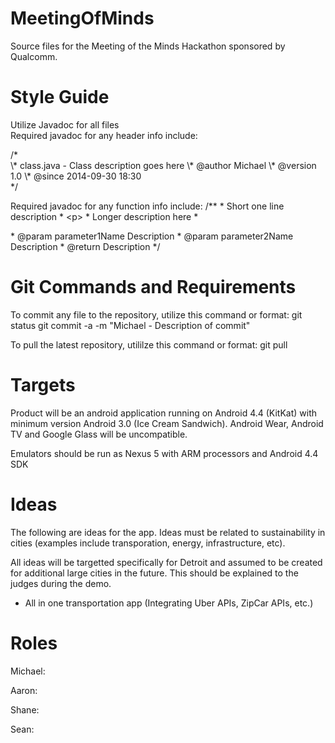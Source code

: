 MeetingOfMinds
==============

Source files for the Meeting of the Minds Hackathon sponsored by Qualcomm. 

Style Guide
===========
Utilize Javadoc for all files<br>
Required javadoc for any header info include:
<p>/*<br>
\* class.java - Class description goes here
\* @author Michael
\* @version 1.0
\* @since 2014-09-30 18:30
<br>*/

Required javadoc for any function info include:
/**
\* Short one line description
\* \<p\>
\* Longer description here
\* <p>
\* @param parameter1Name Description
\* @param parameter2Name Description
\* @return 				Description
*/

Git Commands and Requirements
=============================
To commit any file to the repository, utilize this command or format:
git status
git commit -a -m "Michael - Description of commit"

To pull the latest repository, utililze this command or format:
git pull

Targets
=======
Product will be an android application running on Android 4.4 (KitKat) with minimum version Android 3.0 (Ice Cream Sandwich). Android Wear, Android TV and Google Glass will be uncompatible.

Emulators should be run as Nexus 5 with ARM processors and Android 4.4 SDK

Ideas
=====
The following are ideas for the app. Ideas must be related to sustainability in cities (examples include transporation, energy, infrastructure, etc).

All ideas will be targetted specifically for Detroit and assumed to be created for additional large cities in the future. This should be explained to the judges during the demo.

- All in one transportation app (Integrating Uber APIs, ZipCar APIs, etc.)

Roles
=====
Michael:

Aaron:

Shane:

Sean: